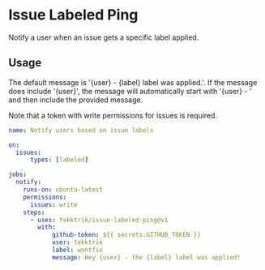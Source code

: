 # Issue Labeled Ping

Notify a user when an issue gets a specific label applied.

## Usage

The default message is '{user} - {label} label was applied.'.  If the
message does include '{user}', the message will automatically start
with '{user} - ' and then include the provided message.

Note that a token with write permissions for issues is required.

```yaml
name: Notify users based on issue labels

on:
  issues:
      types: [labeled]

jobs:
  notify:
    runs-on: ubuntu-latest
    permissions:
      issues: write
    steps:
      - uses: tekktrik/issue-labeled-ping@v1
        with:
            github-token: ${{ secrets.GITHUB_TOKEN }}
            user: tekktrik
            label: wontfix
            message: Hey {user} - the {label} label was applied!
```
